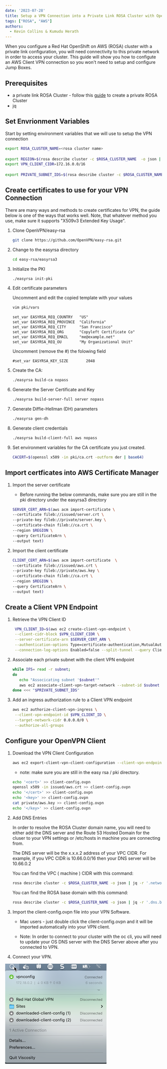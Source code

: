 ```yaml
---
date: '2023-07-28'
title: Setup a VPN Connection into a Private Link ROSA Cluster with OpenVPN
tags: ["ROSA", "AWS"]
authors:
  - Kevin Collins & Kumudu Herath
---
```


When you configure a Red Hat OpenShift on AWS (ROSA) cluster with a private link configuration, you will need connectivity to this private network in order to access your cluster. This guide will show you how to configute an AWS Client VPN connection so you won't need to setup and configure Jump Boxes.

## Prerequisites

* a private link ROSA Cluster - follow this [guide](../private-link/) to create a private ROSA Cluster
* jq

## Set Envrionment Variables

Start by setting environment variables that we will use to setup the VPN connection

```bash
export ROSA_CLUSTER_NAME=<rosa cluster name>

export REGION=$(rosa describe cluster -c $ROSA_CLUSTER_NAME  -o json | jq -r .region.id)
export VPN_CLIENT_CIDR=172.16.0.0/16

export PRIVATE_SUBNET_IDS=$(rosa describe cluster -c $ROSA_CLUSTER_NAME -o json | jq -r '.aws.subnet_ids[]')
```

## Create certificates to use for your VPN Connection

There are many ways and methods to create certificates for VPN, the guide below is one of the ways that works well.  Note, that whatever method you use, make sure it supports "X509v3 Extended Key Usage".

1. Clone OpenVPN/easy-rsa

   ```bash
   git clone https://github.com/OpenVPN/easy-rsa.git
   ```

1. Change to the easyrsa directory

   ```bash
   cd easy-rsa/easyrsa3
   ```

1. Initialize the PKI

   ```bash
   ./easyrsa init-pki
   ```

1. Edit certificate parameters

   Uncomment and edit the copied template with your values

   ```bash
   vim pki/vars
   ```

   ```
   set_var EASYRSA_REQ_COUNTRY   "US"
   set_var EASYRSA_REQ_PROVINCE  "California"
   set_var EASYRSA_REQ_CITY      "San Francisco"
   set_var EASYRSA_REQ_ORG       "Copyleft Certificate Co"
   set_var EASYRSA_REQ_EMAIL     "me@example.net"
   set_var EASYRSA_REQ_OU        "My Organizational Unit"
   ```

   Uncomment (remove the #) the folowing field

   ```
   #set_var EASYRSA_KEY_SIZE        2048
   ```

1. Create the CA:

   ```bash
   ./easyrsa build-ca nopass
   ```

1. Generate the Server Certificate and Key

   ```bash
   ./easyrsa build-server-full server nopass
   ```

1. Generate Diffie-Hellman (DH) parameters

   ```bash
   ./easyrsa gen-dh
   ```

1. Generate client credentials

   ```bash
   ./easyrsa build-client-full aws nopass
   ```

1. Set environment variables for the CA certificate you just created.

   ```bash
   CACERT=$(openssl x509 -in pki/ca.crt -outform der | base64)
   ```

## Import certficates into AWS Certificate Manager

1. Import the server certificate

   * Before running the below commands, make sure you are still in the pki directory under the easyrsa3 directory

    ```bash
   SERVER_CERT_ARN=$(aws acm import-certificate \
   --certificate fileb://issued/server.crt \
   --private-key fileb://private/server.key \ 
   --certificate-chain fileb://ca.crt \
   --region $REGION \
   --query CertificateArn \
   --output text)
    ```

1. Import the client certificate

     ```bash
     CLIENT_CERT_ARN=$(aws acm import-certificate  \ 
     --certificate fileb://issued/aws.crt \
     --private-key fileb://private/aws.key \
     --certificate-chain fileb://ca.crt \
     --region $REGION \
     --query CertificateArn \ 
     --output text)
    ```

## Create a Client VPN Endpoint

1. Retrieve the VPN Client ID

   ```bash
    VPN_CLIENT_ID=$(aws ec2 create-client-vpn-endpoint \
    --client-cidr-block $VPN_CLIENT_CIDR \
    --server-certificate-arn $SERVER_CERT_ARN \
    --authentication-options Type=certificate-authentication,MutualAuthentication={ClientRootCertificateChainArn=$CLIENT_CERT_ARN} \
    --connection-log-options Enabled=false --split-tunnel --query ClientVpnEndpointId --output text)
   ```

1. Associate each private subnet with the client VPN endpoint
   
   ```bash
   while IFS= read -r subnet;
   do
      echo "Associcating subnet '$subnet'"
      aws ec2 associate-client-vpn-target-network --subnet-id $subnet --client-vpn-endpoint-id $VPN_CLIENT_ID
   done <<< "$PRIVATE_SUBNET_IDS"
   ```

1. Add an ingress authorization rule to a Client VPN endpoint

   ```bash
   aws ec2 authorize-client-vpn-ingress \
    --client-vpn-endpoint-id $VPN_CLIENT_ID \
    --target-network-cidr 0.0.0.0/0 \
    --authorize-all-groups
   ```

## Configure your OpenVPN Client

1. Download the VPN Client Configuration

   ```bash
   aws ec2 export-client-vpn-client-configuration --client-vpn-endpoint-id $VPN_CLIENT_ID --output text>client-config.ovpn
   ```

   * note: make sure you are still in the easy rsa / pki directory.

   ```bash
   echo '<cert>' >> client-config.ovpn
   openssl x509 -in issued/aws.crt >> client-config.ovpn
   echo '</cert>' >> client-config.ovpn
   echo '<key>' >> client-config.ovpn
   cat private/aws.key >> client-config.ovpn
   echo '</key>' >> client-config.ovpn
   ```

1. Add DNS Entries

   In order to resolve the ROSA Cluster domain name, you will need to either add the DNS server and the Route 53 Hosted Domain for the cluser to your VPN settings or /etc/hosts in machine you are connecting from.

   The DNS server will be the x.x.x.2 address of your VPC CIDR.  For example, if you VPC CIDR is 10.66.0.0/16 then your DNS server will be 10.66.0.2

   You can find the VPC ( machine ) CIDR with this command:
   ```bash
   rosa describe cluster -c $ROSA_CLUSTER_NAME -o json | jq -r '.network.machine_cidr'
   ```

   You can find the ROSA base domain with this command:

   ```bash
   rosa describe cluster -c $ROSA_CLUSTER_NAME -o json | jq -r '.dns.base_domain'
   ``` 

2. Import the client-config.ovpn file into your VPN Software.
   
   * Mac users - just double click the client-config.ovpn and it will be imported automatically into your VPN client.

   * Note: In order to connect to your cluster with the oc cli, you will need to update your OS DNS server with the DNS Server above after you connected to VPN.


3. Connect your VPN.

![screenshot of Vpn Connected](./images/connect-vpn-settings.png)
